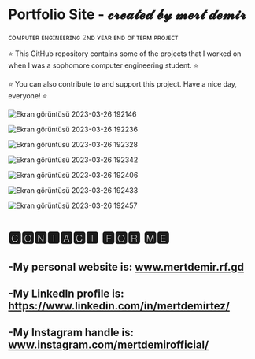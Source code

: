 # Portfolio Site - 𝓬𝓻𝓮𝓪𝓽𝓮𝓭 𝓫𝔂 𝓶𝓮𝓻𝓽 𝓭𝓮𝓶𝓲𝓻
 
ᴄᴏᴍᴘᴜᴛᴇʀ ᴇɴɢɪɴᴇᴇʀɪɴɢ 𝟸ɴᴅ ʏᴇᴀʀ ᴇɴᴅ ᴏғ ᴛᴇʀᴍ ᴘʀᴏᴊᴇᴄᴛ

⭐ This GitHub repository contains some of the projects that I worked on when I was a sophomore computer engineering student. ⭐

⭐ You can also contribute to and support this project. Have a nice day, everyone! ⭐

![Ekran görüntüsü 2023-03-26 192146](https://user-images.githubusercontent.com/101717064/227789775-244aa970-c747-4ea5-bc8a-70138c26392c.png)

![Ekran görüntüsü 2023-03-26 192236](https://user-images.githubusercontent.com/101717064/227789779-36f8ad92-83c0-42d8-b728-13296a7850d1.png)

![Ekran görüntüsü 2023-03-26 192328](https://user-images.githubusercontent.com/101717064/227789780-11024ac9-790f-4ad0-8445-5157196f15e3.png)

![Ekran görüntüsü 2023-03-26 192342](https://user-images.githubusercontent.com/101717064/227789783-4980fef7-f4bc-4069-9152-918cb4887dbd.png)

![Ekran görüntüsü 2023-03-26 192406](https://user-images.githubusercontent.com/101717064/227789787-5c5d7546-2c22-47b6-b110-d28a1251aae8.png)

![Ekran görüntüsü 2023-03-26 192433](https://user-images.githubusercontent.com/101717064/227789790-89b93c83-c1e5-4474-87a1-dcaafed4020f.png)

![Ekran görüntüsü 2023-03-26 192457](https://user-images.githubusercontent.com/101717064/227789793-f9ef45a1-f764-4217-bb9d-0f7e56431e4d.png)

# 🅲🅾🅽🆃🅰🅲🆃 🅵🅾🆁 🅼🅴
-My personal website is: www.mertdemir.rf.gd
- 
-My LinkedIn profile is: https://www.linkedin.com/in/mertdemirtez/
-
-My Instagram handle is: www.instagram.com/mertdemirofficial/
-
